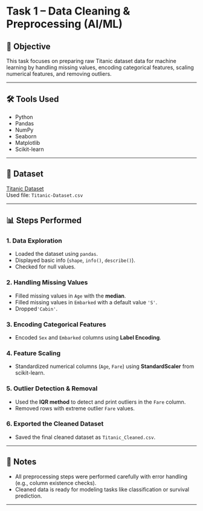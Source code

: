 # Task 1 – Data Cleaning & Preprocessing (AI/ML)

## 📌 Objective
This task focuses on preparing raw Titanic dataset data for machine learning by handling missing values, encoding categorical features, scaling numerical features, and removing outliers.

---

## 🛠 Tools Used
- Python
- Pandas
- NumPy
- Seaborn
- Matplotlib
- Scikit-learn

---

## 📁 Dataset
[Titanic Dataset](https://www.kaggle.com/datasets/yasserh/titanic-dataset)  
Used file: `Titanic-Dataset.csv`

---

## 📊 Steps Performed

### 1. Data Exploration
- Loaded the dataset using `pandas`.
- Displayed basic info (`shape`, `info()`, `describe()`).
- Checked for null values.

### 2. Handling Missing Values
- Filled missing values in `Age` with the **median**.
- Filled missing values in `Embarked` with a default value `'S'`.
- Dropped`'Cabin'`.

### 3. Encoding Categorical Features
- Encoded `Sex` and `Embarked` columns using **Label Encoding**.

### 4. Feature Scaling
- Standardized numerical columns (`Age`, `Fare`) using **StandardScaler** from scikit-learn.

### 5. Outlier Detection & Removal
- Used the **IQR method** to detect and print outliers in the `Fare` column.
- Removed rows with extreme outlier `Fare` values.

### 6. Exported the Cleaned Dataset
- Saved the final cleaned dataset as `Titanic_Cleaned.csv`.

---

## 📌 Notes
- All preprocessing steps were performed carefully with error handling (e.g., column existence checks).
- Cleaned data is ready for modeling tasks like classification or survival prediction.

---


